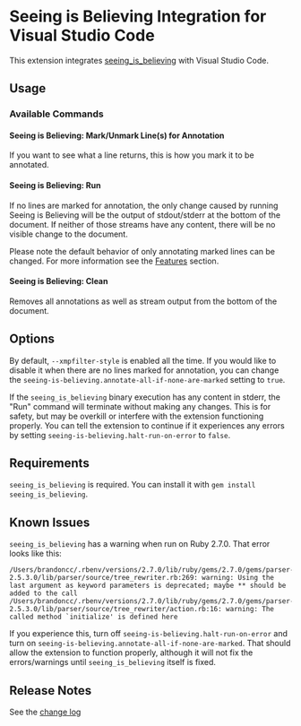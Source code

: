 # Seeing is Believing Integration for Visual Studio Code

This extension integrates
[seeing_is_believing](https://github.com/JoshCheek/seeing_is_believing) with
Visual Studio Code.

## Usage

### Available Commands

#### Seeing is Believing: Mark/Unmark Line(s) for Annotation

If you want to see what a line returns, this is how you mark it to be annotated.

#### Seeing is Believing: Run

If no lines are marked for annotation, the only change caused by running Seeing
is Believing will be the output of stdout/stderr at the bottom of the document.
If neither of those streams have any content, there will be no visible change to
the document.

Please note the default behavior of only annotating marked lines can be changed.
For more information see the [Features](#features) section.

#### Seeing is Believing: Clean

Removes all annotations as well as stream output from the bottom of the
document.

## Options

By default, `--xmpfilter-style` is enabled all the time. If you would like to
disable it when there are no lines marked for annotation, you can change the
`seeing-is-believing.annotate-all-if-none-are-marked` setting to `true`.

If the `seeing_is_believing` binary execution has any content in stderr, the
"Run" command will terminate without making any changes. This is for safety, but
may be overkill or interfere with the extension functioning properly. You can
tell the extension to continue if it experiences any errors by setting
`seeing-is-believing.halt-run-on-error` to `false`.

## Requirements

`seeing_is_believing` is required. You can install it with
`gem install seeing_is_believing`.

## Known Issues

`seeing_is_believing` has a warning when run on Ruby 2.7.0. That error looks
like this:

```
/Users/brandoncc/.rbenv/versions/2.7.0/lib/ruby/gems/2.7.0/gems/parser-2.5.3.0/lib/parser/source/tree_rewriter.rb:269: warning: Using the last argument as keyword parameters is deprecated; maybe ** should be added to the call
/Users/brandoncc/.rbenv/versions/2.7.0/lib/ruby/gems/2.7.0/gems/parser-2.5.3.0/lib/parser/source/tree_rewriter/action.rb:16: warning: The called method `initialize' is defined here
```

If you experience this, turn off `seeing-is-believing.halt-run-on-error` and
turn on `seeing-is-believing.annotate-all-if-none-are-marked`. That should allow
the extension to function properly, although it will not fix the errors/warnings
until `seeing_is_believing` itself is fixed.

## Release Notes

See the [change log](CHANGELOG.md)
